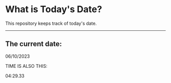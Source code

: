 # What is Today's Date?
This repository keeps track of today's date.
* * *
 
## The current date:  
 06/10/2023 
  
  
 TIME IS ALSO THIS: 
  
 04:29.33 
  
  
